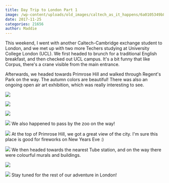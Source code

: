 ```yaml
---
title: Day Trip to London Part 1
image: /wp-content/uploads/old_images/caltech_as_it_happens/6a0105349b8251970b01bb09d58528970d.jpg
date: 2017-11-25
categories: 21656
author: Maddie
---
```


This weekend, I went with another Caltech-Cambridge exchange student to London, and we met up with two more Techers studying at University College London (UCL). We first headed to brunch for a traditional English breakfast, and then checked out UCL campus. It's a bit funny that like Corpus, there's a crane visible from the main entrance.

Afterwards, we headed towards Primrose Hill and walked through Regent's Park on the way. The autumn colors are beautiful! There was also an ongoing open air art exhibition, which was really interesting to see.


![](/old_images/caltech_as_it_happens/6a0105349b8251970b01bb09d58524970d.jpg)

![](/old_images/caltech_as_it_happens/6a0105349b8251970b01b8d2bcbfec970c.jpg)

![](/old_images/caltech_as_it_happens/6a0105349b8251970b01b8d2bcf050970c.jpg)

![](/old_images/caltech_as_it_happens/6a0105349b8251970b01bb09d5b69f970d.jpg)
We also happened to pass by the zoo on the way!


![](/old_images/caltech_as_it_happens/6a0105349b8251970b01b8d2bcbfe2970c.jpg)
At the top of Primrose Hill, we got a great view of the city. I'm sure this place is good for fireworks on New Years Eve :)


![](/old_images/caltech_as_it_happens/6a0105349b8251970b01bb09d58556970d.jpg)
We then headed towards the nearest Tube station, and on the way there were colourful murals and buildings.


![](/old_images/caltech_as_it_happens/6a0105349b8251970b01b7c9325cff970b.jpg)

![](/old_images/caltech_as_it_happens/6a0105349b8251970b01b7c9325d06970b.jpg)
Stay tuned for the rest of our adventure in London!
